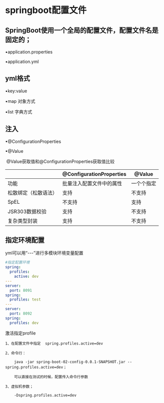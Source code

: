 # springboot配置文件

## SpringBoot使用一个全局的配置文件，配置文件名是固定的；

•application.properties

•application.yml

## yml格式

•key:value

•map 对象方式

•list 字典方式

## **注入**

•@ConfigurationProperties

•@Value

​                         @Value获取值和@ConfigurationProperties获取值比较

|                      | @ConfigurationProperties | @Value     |
| -------------------- | ------------------------ | ---------- |
| 功能                 | 批量注入配置文件中的属性 | 一个个指定 |
| 松散绑定（松散语法） | 支持                     | 不支持     |
| SpEL                 | 不支持                   | 支持       |
| JSR303数据校验       | 支持                     | 不支持     |
| 复杂类型封装         | 支持                     | 不支持     |

## **指定环境配置**

yml可以用“---”进行多模块环境变量配置

```yaml
#指定配置环境
spring:
  profiles:
    active: dev
---
server:
  port: 8091
spring:
  profiles: test
---
server:
  port: 8092
spring:
  profiles: dev
```

激活指定profile

```shell
1、在配置文件中指定  spring.profiles.active=dev

2、命令行：

	java -jar spring-boot-02-config-0.0.1-SNAPSHOT.jar --spring.profiles.active=dev；

	可以直接在测试的时候，配置传入命令行参数

3、虚拟机参数；

	-Dspring.profiles.active=dev
```